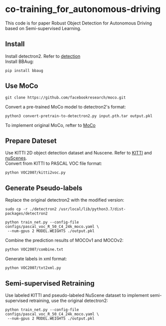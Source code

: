 # co-training_for_autonomous-driving
This code is for paper Robust Object Detection for Autonomous Driving based on Semi-supervised Learning.
## Install
Install detectron2. Refer to [detection](https://github.com/facebookresearch/moco/tree/main/detection)
<br>Install BBAug: <br>
```
pip install bbaug
```
## Use MoCo
```
git clone https://github.com/facebookresearch/moco.git
```
Convert a pre-trained MoCo model to detectron2's format:
```
python3 convert-pretrain-to-detectron2.py input.pth.tar output.pkl
```
To implement original MoCo, refter to [MoCo](https://github.com/facebookresearch/moco)
## Prepare Dateset
Use KITTI 2D object detection dataset and Nuscene. Refer to [KITTI](http://www.cvlibs.net/datasets/kitti/eval_object.php?obj_benchmark=2d) and [nuScenes](https://www.nuscenes.org/nuscenes).
<br>Convert from KITTI to PASCAL VOC file format:<br>
```
python VOC2007/kitti2voc.py
```
## Generate Pseudo-labels
Replace the original detectron2 with the modified version:
```
sudo cp -r ./detectron2 /usr/local/lib/python3.7/dist-packages/detectron2
```
```
python train_net.py --config-file configs/pascal_voc_R_50_C4_24k_moco.yaml \
 --num-gpus 2 MODEL.WEIGHTS ./output.pkl
```
Combine the prediction results of MOCOv1 and MOCOv2:
```
python VOC2007/combine.txt
```
Generate labels in xml format:
```
python VOC2007/txt2xml.py
```
## Semi-supervised Retraining
Use labeled KITTI and pseudo-labeled NuScene dataset to implement semi-supervised retraining, use the original detectron2:
```
python train_net.py --config-file configs/pascal_voc_R_50_C4_24k_moco.yaml \
 --num-gpus 2 MODEL.WEIGHTS ./output.pkl
```
